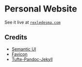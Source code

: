Personal Website
================

See it live at [`rexledesma.com`](https://rexledesma.com)

## Credits

- [Semantic UI](https://semantic-ui.com)
- [Favicon](https://www.favicon.cc/)
- [Tufte-Pandoc-Jekyll](https://github.com/jez/tufte-pandoc-jekyll)